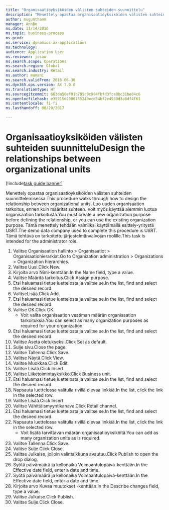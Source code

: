 ```yaml
--- 
title: "Organisaatioyksiköiden välisten suhteiden suunnittelu"
description: "Menettely opastaa organisaatioyksiköiden välisten suhteiden suunnittelemisessa."
author: mugunthanm
manager: AnnBe
ms.date: 11/14/2016
ms.topic: business-process
ms.prod: 
ms.service: dynamics-ax-applications
ms.technology: 
audience: Application User
ms.reviewer: josaw
ms.search.scope: Operations
ms.search.region: Global
ms.search.industry: Retail
ms.author: mumani
ms.search.validFrom: 2016-06-30
ms.dyn365.ops.version: AX 7.0.0
ms.translationtype: HT
ms.sourcegitcommit: 663da58ef01b705c0c984fbfd3fce8bc31be04c6
ms.openlocfilehash: e35915d2300755249ecd54bf2e4939d3a8df4f61
ms.contentlocale: fi-fi
ms.lasthandoff: 08/29/2017

---
```

# <a name="design-the-relationships-between-organizational-units"></a><span data-ttu-id="d7ae7-103">Organisaatioyksiköiden välisten suhteiden suunnittelu</span><span class="sxs-lookup"><span data-stu-id="d7ae7-103">Design the relationships between organizational units</span></span>

[!include[task guide banner](../includes/task-guide-banner.md)]

<span data-ttu-id="d7ae7-104">Menettely opastaa organisaatioyksiköiden välisten suhteiden suunnittelemisessa.</span><span class="sxs-lookup"><span data-stu-id="d7ae7-104">This procedure walks through how to design the relationship between organizational units.</span></span> <span data-ttu-id="d7ae7-105">Luo uuden organisaation tarkoitus, ennen kuin määrität suhteen. Voit myös käyttää aiemmin luotua organisaation tarkoitusta.</span><span class="sxs-lookup"><span data-stu-id="d7ae7-105">You must create a new organization purpose before defining the relationship, or you can use the existing organization purpose.</span></span> <span data-ttu-id="d7ae7-106">Tämä menettely tehdään valmiiksi käyttämällä esittely-yritystä USRT.</span><span class="sxs-lookup"><span data-stu-id="d7ae7-106">The demo data company used to complete this procedure is USRT.</span></span> <span data-ttu-id="d7ae7-107">Tämä tehtävä on tarkoitettu järjestelmänvalvojan roolille.</span><span class="sxs-lookup"><span data-stu-id="d7ae7-107">This task is intended for the administrator role.</span></span>

1. <span data-ttu-id="d7ae7-108">Valitse Organisaation hallinto > Organisaatiot > Organisaatiohierarkiat.</span><span class="sxs-lookup"><span data-stu-id="d7ae7-108">Go to Organization administration > Organizations > Organization hierarchies.</span></span>
2. <span data-ttu-id="d7ae7-109">Valitse Uusi.</span><span class="sxs-lookup"><span data-stu-id="d7ae7-109">Click New.</span></span>
3. <span data-ttu-id="d7ae7-110">Kirjoita arvo Nimi-kenttään.</span><span class="sxs-lookup"><span data-stu-id="d7ae7-110">In the Name field, type a value.</span></span>
4. <span data-ttu-id="d7ae7-111">Valitse Määritä tarkoitus.</span><span class="sxs-lookup"><span data-stu-id="d7ae7-111">Click Assign purpose.</span></span>
5. <span data-ttu-id="d7ae7-112">Etsi haluamasi tietue luettelosta ja valitse se.</span><span class="sxs-lookup"><span data-stu-id="d7ae7-112">In the list, find and select the desired record.</span></span>
6. <span data-ttu-id="d7ae7-113">ValitseLisää.</span><span class="sxs-lookup"><span data-stu-id="d7ae7-113">Click Add.</span></span>
7. <span data-ttu-id="d7ae7-114">Etsi haluamasi tietue luettelosta ja valitse se.</span><span class="sxs-lookup"><span data-stu-id="d7ae7-114">In the list, find and select the desired record.</span></span>
8. <span data-ttu-id="d7ae7-115">Valitse OK.</span><span class="sxs-lookup"><span data-stu-id="d7ae7-115">Click OK.</span></span>
    * <span data-ttu-id="d7ae7-116">Voit valita organisaation vaatiman määrän organisaation tarkoituksia.</span><span class="sxs-lookup"><span data-stu-id="d7ae7-116">You can select as many organization purposes as required for your organization.</span></span>  
9. <span data-ttu-id="d7ae7-117">Etsi haluamasi tietue luettelosta ja valitse se.</span><span class="sxs-lookup"><span data-stu-id="d7ae7-117">In the list, find and select the desired record.</span></span>
10. <span data-ttu-id="d7ae7-118">Valitse Aseta oletukseksi.</span><span class="sxs-lookup"><span data-stu-id="d7ae7-118">Click Set as default.</span></span>
11. <span data-ttu-id="d7ae7-119">Sulje sivu.</span><span class="sxs-lookup"><span data-stu-id="d7ae7-119">Close the page.</span></span>
12. <span data-ttu-id="d7ae7-120">Valitse Tallenna.</span><span class="sxs-lookup"><span data-stu-id="d7ae7-120">Click Save.</span></span>
13. <span data-ttu-id="d7ae7-121">Valitse Näytä.</span><span class="sxs-lookup"><span data-stu-id="d7ae7-121">Click View.</span></span>
14. <span data-ttu-id="d7ae7-122">Valitse Muokkaa.</span><span class="sxs-lookup"><span data-stu-id="d7ae7-122">Click Edit.</span></span>
15. <span data-ttu-id="d7ae7-123">Valitse Lisää.</span><span class="sxs-lookup"><span data-stu-id="d7ae7-123">Click Insert.</span></span>
16. <span data-ttu-id="d7ae7-124">Valitse Liiketoimintayksikkö.</span><span class="sxs-lookup"><span data-stu-id="d7ae7-124">Click Business unit.</span></span>
17. <span data-ttu-id="d7ae7-125">Etsi haluamasi tietue luettelosta ja valitse se.</span><span class="sxs-lookup"><span data-stu-id="d7ae7-125">In the list, find and select the desired record.</span></span>
18. <span data-ttu-id="d7ae7-126">Napsauta luettelossa valitulla rivillä olevaa linkkiä.</span><span class="sxs-lookup"><span data-stu-id="d7ae7-126">In the list, click the link in the selected row.</span></span>
19. <span data-ttu-id="d7ae7-127">Valitse Lisää.</span><span class="sxs-lookup"><span data-stu-id="d7ae7-127">Click Insert.</span></span>
20. <span data-ttu-id="d7ae7-128">Valitse Vähittäismyyntikanava.</span><span class="sxs-lookup"><span data-stu-id="d7ae7-128">Click Retail channel.</span></span>
21. <span data-ttu-id="d7ae7-129">Etsi haluamasi tietue luettelosta ja valitse se.</span><span class="sxs-lookup"><span data-stu-id="d7ae7-129">In the list, find and select the desired record.</span></span>
22. <span data-ttu-id="d7ae7-130">Napsauta luettelossa valitulla rivillä olevaa linkkiä.</span><span class="sxs-lookup"><span data-stu-id="d7ae7-130">In the list, click the link in the selected row.</span></span>
    * <span data-ttu-id="d7ae7-131">Voit lisätä tarvittavan määrän organisaatioyksiköitä.</span><span class="sxs-lookup"><span data-stu-id="d7ae7-131">You can add as many organization units as is required.</span></span>  
23. <span data-ttu-id="d7ae7-132">Valitse Tallenna.</span><span class="sxs-lookup"><span data-stu-id="d7ae7-132">Click Save.</span></span>
24. <span data-ttu-id="d7ae7-133">Valitse Sulje.</span><span class="sxs-lookup"><span data-stu-id="d7ae7-133">Click Close.</span></span>
25. <span data-ttu-id="d7ae7-134">Valitse Julkaise, jolloin valintaikkuna avautuu.</span><span class="sxs-lookup"><span data-stu-id="d7ae7-134">Click Publish to open the drop dialog.</span></span>
26. <span data-ttu-id="d7ae7-135">Syötä päivämäärä ja kellonaika Voimaantulopäivä-kenttään.</span><span class="sxs-lookup"><span data-stu-id="d7ae7-135">In the Effective date field, enter a date and time.</span></span>
27. <span data-ttu-id="d7ae7-136">Syötä päivämäärä ja kellonaika Voimaantulopäivä-kenttään.</span><span class="sxs-lookup"><span data-stu-id="d7ae7-136">In the Effective date field, enter a date and time.</span></span>
28. <span data-ttu-id="d7ae7-137">Kirjoita arvo Kuvaa muutokset -kenttään.</span><span class="sxs-lookup"><span data-stu-id="d7ae7-137">In the Describe changes field, type a value.</span></span>
29. <span data-ttu-id="d7ae7-138">Valitse Julkaise.</span><span class="sxs-lookup"><span data-stu-id="d7ae7-138">Click Publish.</span></span>
30. <span data-ttu-id="d7ae7-139">Valitse Sulje.</span><span class="sxs-lookup"><span data-stu-id="d7ae7-139">Click Close.</span></span>


